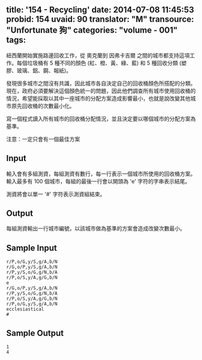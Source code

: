 title: '154 - Recycling'
date: 2014-07-08 11:45:53
probid: 154
uvaid: 90
translator: "M"
transource: "Unfortunate 狗"
categories: "volume - 001"
tags:
---

紐西蘭開始實施路邊回收工作，從 奧克蘭到 因弗卡吉爾 之間的城市都支持這項工作。每個垃圾桶有 5 種不同的顏色 (紅、橙、黃、綠、藍) 和 5 種回收分類 (塑膠、玻璃、鋁、鋼、報紙)。

發現很多城市之間沒有共識，因此城市各自決定自己的回收桶顏色所搭配的分類。現在，政府必須要解決這個顏色統一的問題，因此他們調查所有城市使用回收桶的情況，希望能採取以其中一座城市的分配方案造成影響最小，也就是說改變其他城市原先回收桶的次數最小化。

寫一個程式讀入所有城市的回收桶分配情況，並且決定要以哪個城市的分配方案為基準。

注意：一定只會有一個最佳方案

<!-- more -->

## Input ##

輸入會有多組測資，每組測資有數行，每一行表示一個城市所使用的回收桶方案。
輸入最多有 100 個城市，每組的最後一行會以開頭為 'e' 字符的字串表示結尾。

測資將會以單一 '#' 字符表示測資組結束。

## Output ##

每組測資輸出一行城市編號，以該城市做為基準的方案會造成改變次數最小。

## Sample Input ##

	r/P,o/G,y/S,g/A,b/N
	r/G,o/P,y/S,g/A,b/N
	r/P,y/S,o/G,g/N,b/A
	r/P,o/S,y/A,g/G,b/N
	e
	r/G,o/P,y/S,g/A,b/N
	r/P,y/S,o/G,g/N,b/A
	r/P,o/S,y/A,g/G,b/N
	r/P,o/G,y/S,g/A,b/N
	ecclesiastical
	#

## Sample Output ##

	1
	4